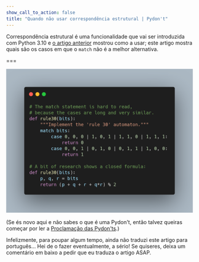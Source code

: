 ```yaml
---
show_call_to_action: false
title: "Quando não usar correspondência estrutural | Pydon't"
---
```


Correspondência estrutural é uma funcionalidade que vai ser introduzida
com Python 3.10 e [o artigo anterior][pm-tutorial-pydont] mostrou
como a usar; este artigo mostra quais são os casos em que o `match`
não é a melhor alternativa.

===

![Código Python com correspondências estruturais.](thumbnail.png)

(Se és novo aqui e não sabes o que é uma Pydon't, então talvez queiras começar por
ler a [Proclamação das Pydon'ts][manifesto].)

Infelizmente, para poupar algum tempo, ainda não traduzi este artigo para português...
Hei de o fazer eventualmente, a sério!
Se quiseres, deixa um comentário em baixo a pedir que eu traduza o artigo ASAP.


[pizza]: https://buymeacoffee.com/mathspp
[subscribe]: https://mathspp.com/subscribe
[manifesto]: /blog/pydonts/pydont-manifesto
[pm-tutorial-pydont]: /blog/pydonts/pattern-matching-tutorial-for-pythonic-code
[pm-tutorial-pydont-options]: /blog/pydonts/pattern-matching-tutorial-for-pythonic-code#your-first-match-statement
[pm-tutorial-pydont-dict]: https://mathspp.com/blog/pydonts/pattern-matching-tutorial-for-pythonic-code#traversing-recursive-structures
[zp-pydont]: /blog/pydonts/pydont-disrespect-the-zen-of-python
[pydocs-getattr]: https://docs.python.org/3/library/functions.html#getattr
[pydocs-singledispatch]: https://docs.python.org/3/library/functools.html#functools.singledispatch
[pep-622]: https://www.python.org/dev/peps/pep-0622/
[pep-634]: https://www.python.org/dev/peps/pep-0634/
[pep-635]: https://www.python.org/dev/peps/pep-0635/
[pep-636]: https://www.python.org/dev/peps/pep-0636/
[py-pre-re]: https://www.python.org/download/pre-releases/
[gvanrossum-article]: https://gvanrossum.github.io/docs/PyPatternMatching.pdf
[collatz]: https://en.wikipedia.org/wiki/Collatz_conjecture
[rule-30]: https://www.wolframalpha.com/input/?i=rule+30
[rule-30-wiki]: https://en.wikipedia.org/wiki/Rule_30
[APL]: https://apl.wiki
[RGSPL]: https://github.com/RojerGS/RGSPL
